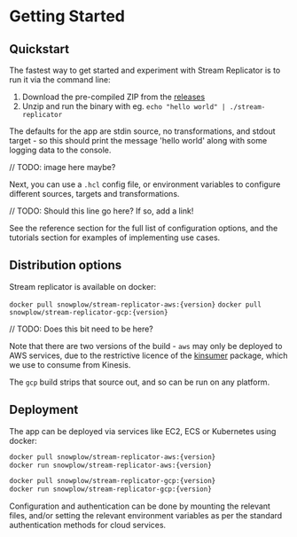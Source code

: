 # Getting Started

## Quickstart

The fastest way to get started and experiment with Stream Replicator is to run it via the command line:

1. Download the pre-compiled ZIP from the [releases](https://github.com/snowplow-devops/stream-replicator/releases/)
2. Unzip and run the binary with eg. `echo "hello world" | ./stream-replicator`

The defaults for the app are stdin source, no transformations, and stdout target - so this should print the message 'hello world' along with some logging data to the console.

// TODO: image here maybe?

Next, you can use a `.hcl` config file, or environment variables to configure different sources, targets and transformations.

// TODO: Should this line go here? If so, add a link!

See the reference section for the full list of configuration options, and the tutorials section for examples of implementing use cases.

## Distribution options

Stream replicator is available on docker:

`docker pull snowplow/stream-replicator-aws:{version}`
`docker pull snowplow/stream-replicator-gcp:{version}`

// TODO: Does this bit need to be here?

Note that there are two versions of the build - `aws` may only be deployed to AWS services, due to the restrictive licence of the [kinsumer](https://github.com/twitchscience/kinsumer) package, which we use to consume from Kinesis.

The `gcp` build strips that source out, and so can be run on any platform.


## Deployment

The app can be deployed via services like EC2, ECS or Kubernetes using docker:

```bash
docker pull snowplow/stream-replicator-aws:{version}
docker run snowplow/stream-replicator-aws:{version}
```

```bash
docker pull snowplow/stream-replicator-gcp:{version}
docker run snowplow/stream-replicator-gcp:{version}
```

Configuration and authentication can be done by mounting the relevant files, and/or setting the relevant environment variables as per the standard authentication methods for cloud services.


